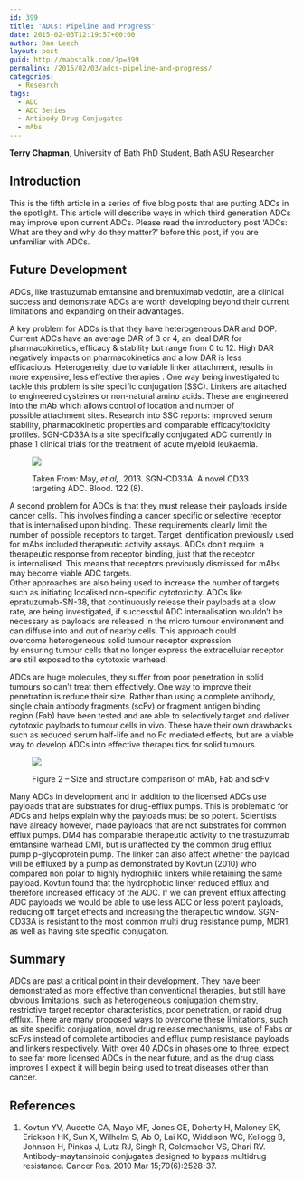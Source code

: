 ```yaml
---
id: 399
title: 'ADCs: Pipeline and Progress'
date: 2015-02-03T12:19:57+00:00
author: Dan Leech
layout: post
guid: http://mabstalk.com/?p=399
permalink: /2015/02/03/adcs-pipeline-and-progress/
categories:
  - Research
tags:
  - ADC
  - ADC Series
  - Antibody Drug Conjugates
  - mAbs
---
```

**Terry Chapman**, University of Bath PhD Student, Bath ASU Researcher

## Introduction

This is the fifth article in a series of five blog posts that are putting ADCs in the spotlight. This article will describe ways in which third generation ADCs may improve upon current ADCs. Please read the introductory post ‘ADCs: What are they and why do they matter?’ before this post, if you are unfamiliar with ADCs.

## Future Development

ADCs, like trastuzumab emtansine and brentuximab vedotin, are a clinical success and demonstrate ADCs are worth developing beyond their current limitations and expanding on their advantages.

A key problem for ADCs is that they have heterogeneous DAR and DOP. Current ADCs have an average DAR of 3 or 4, an ideal DAR for pharmacokinetics, efficacy & stability but range from 0 to 12. High DAR negatively impacts on pharmacokinetics and a low DAR is less efficacious. Heterogeneity, due to variable linker attachment, results in more expensive, less effective therapies . One way being investigated to tackle this problem is site specific conjugation (SSC). Linkers are attached to engineered cysteines or non-natural amino acids. These are engineered into the mAb which allows control of location and number of possible attachment sites. Research into SSC reports: improved serum stability, pharmacokinetic properties and comparable efficacy/toxicity profiles. SGN-CD33A is a site specifically conjugated ADC currently in phase 1 clinical trials for the treatment of acute myeloid leukaemia.<figure> 

![](https://mabstalk.com/wp-content/uploads/2015/01/SGN-CD33A-DAR.png) <figcaption>Taken From: May, _et al,._ 2013. SGN-CD33A: A novel CD33 targeting ADC. Blood. 122 (8).  
</figcaption></figure> 

A second problem for ADCs is that they must release their payloads inside cancer cells. This involves finding a cancer specific or selective receptor that is internalised upon binding. These requirements clearly limit the number of possible receptors to target. Target identification previously used for mAbs included therapeutic activity assays. ADCs don’t require  a therapeutic response from receptor binding, just that the receptor is internalised. This means that receptors previously dismissed for mAbs may become viable ADC targets.  
Other approaches are also being used to increase the number of targets such as initiating localised non-specific cytotoxicity. ADCs like epratuzumab-SN-38, that continuously release their payloads at a slow rate, are being investigated, if successful ADC internalisation wouldn&#8217;t be necessary as payloads are released in the micro tumour environment and can diffuse into and out of nearby cells. This approach could overcome heterogeneous solid tumour receptor expression by ensuring tumour cells that no longer express the extracellular receptor are still exposed to the cytotoxic warhead.

ADCs are huge molecules, they suffer from poor penetration in solid tumours so can’t treat them effectively. One way to improve their penetration is reduce their size. Rather than using a complete antibody, single chain antibody fragments (scFv) or fragment antigen binding region (Fab) have been tested and are able to selectively target and deliver cytotoxic payloads to tumour cells in vivo. These have their own drawbacks such as reduced serum half-life and no Fc mediated effects, but are a viable way to develop ADCs into effective therapeutics for solid tumours.<figure> 

![](https://mabstalk.com/wp-content/uploads/2015/01/mAb-Fab-scFv-comparison-annotated.jpg) <figcaption>Figure 2 &#8211; Size and structure comparison of mAb, Fab and scFv</figcaption></figure> 

Many ADCs in development and in addition to the licensed ADCs use payloads that are substrates for drug-efflux pumps. This is problematic for ADCs and helps explain why the payloads must be so potent. Scientists have already however, made payloads that are not substrates for common efflux pumps. DM4 has comparable therapeutic activity to the trastuzumab emtansine warhead DM1, but is unaffected by the common drug efflux pump p-glycoprotein pump. The linker can also affect whether the payload will be effluxed by a pump as demonstrated by Kovtun (2010) who compared non polar to highly hydrophilic linkers while retaining the same payload. Kovtun found that the hydrophobic linker reduced efflux and therefore increased efficacy of the ADC. If we can prevent efflux affecting ADC payloads we would be able to use less ADC or less potent payloads, reducing off target effects and increasing the therapeutic window. SGN-CD33A is resistant to the most common multi drug resistance pump, MDR1, as well as having site specific conjugation.

## Summary

ADCs are past a critical point in their development. They have been demonstrated as more effective than conventional therapies, but still have obvious limitations, such as heterogeneous conjugation chemistry, restrictive target receptor characteristics, poor penetration, or rapid drug efflux. There are many proposed ways to overcome these limitations, such as site specific conjugation, novel drug release mechanisms, use of Fabs or scFvs instead of complete antibodies and efflux pump resistance payloads and linkers respectively. With over 40 ADCs in phases one to three, expect to see far more licensed ADCs in the near future, and as the drug class improves I expect it will begin being used to treat diseases other than cancer.

## References

  1. Kovtun YV, Audette CA, Mayo MF, Jones GE, Doherty H, Maloney EK, Erickson HK, Sun X, Wilhelm S, Ab O, Lai KC, Widdison WC, Kellogg B, Johnson H, Pinkas J, Lutz RJ, Singh R, Goldmacher VS, Chari RV. Antibody-maytansinoid conjugates designed to bypass multidrug resistance. Cancer Res. 2010 Mar 15;70(6):2528-37.